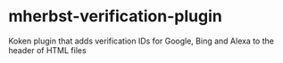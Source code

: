 mherbst-verification-plugin
===========================

Koken plugin that adds verification IDs for Google, Bing and Alexa to the header of HTML files
